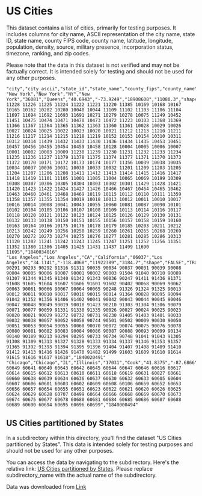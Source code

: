 # US Cities
This dataset contains a list of cities, primarily for testing purposes. It includes columns for city name, ASCII representation of the city name, state ID, state name, county FIPS code, county name, latitude, longitude, population, density, source, military presence, incorporation status, timezone, ranking, and zip codes.

Please note that the data in this dataset is not verified and may not be factually correct. It is intended solely for testing and should not be used for any other purposes.

```csv
"city","city_ascii","state_id","state_name","county_fips","county_name","lat","lng","population","density","source","military","incorporated","timezone","ranking","zips","id"
"New York","New York","NY","New York","36081","Queens","40.6943","-73.9249","18908608","11080.3","shape","FALSE","TRUE","America/New_York","1","11229 11228 11226 11225 11224 11222 11221 11220 11385 10169 10168 10167 10165 10162 10282 10280 10040 10044 11109 11102 11103 11106 11104 11697 11694 11692 11693 11691 10271 10279 10278 10075 11249 10452 11451 10475 10474 10471 10470 10473 10472 11223 10103 11368 11369 11366 11367 11364 11365 11362 11363 11360 11361 10028 10029 10026 10027 10024 10025 10022 10023 10020 10021 11212 11213 11210 11211 11216 11217 11214 11215 11218 11219 10152 10153 10154 10310 10311 10312 10314 11439 11432 11433 11430 11436 11434 11435 10453 10451 10457 10456 10455 10454 10459 10458 10128 10004 10005 10006 10007 10001 10002 10003 10009 11238 11239 11230 11231 11232 11233 11234 11235 11236 11237 11379 11378 11375 11374 11377 11371 11370 11373 11372 10170 10171 10172 10173 10174 10177 11356 10039 10038 10035 10034 10037 10036 10031 10030 10033 10032 11201 11209 11203 11205 11204 11207 11206 11208 11411 11412 11413 11414 11415 11416 11417 11418 11419 11101 11105 11001 11005 11004 10065 10069 10199 10309 10308 10307 10306 10305 10304 10303 10302 10301 11429 11428 11421 11420 11423 11422 11424 11427 11426 10466 10467 10464 10465 10462 10463 10460 10461 10468 10469 10119 10115 10112 10110 10111 11359 11358 11357 11355 11354 10019 10018 10013 10012 10011 10010 10017 10016 10014 10008 10041 10043 10055 10060 10081 10087 10090 10101 10102 10104 10105 10106 10107 10108 10109 10113 10114 10116 10117 10118 10120 10121 10122 10123 10124 10125 10126 10129 10130 10131 10132 10133 10138 10150 10151 10155 10156 10157 10158 10159 10160 10163 10164 10166 10175 10176 10178 10179 10185 10203 10211 10212 10213 10242 10249 10256 10258 10259 10260 10261 10265 10268 10269 10270 10272 10273 10274 10275 10276 10277 10281 10285 10286 10313 11120 11202 11241 11242 11243 11245 11247 11251 11252 11256 11351 11352 11380 11386 11405 11425 11431 11437 11499 11690 11695","1840034016"
"Los Angeles","Los Angeles","CA","California","06037","Los Angeles","34.1141","-118.4068","11922389","3184.7","shape","FALSE","TRUE","America/Los_Angeles","1","91367 90291 90293 90292 91316 91311 90035 90034 90037 90031 90039 90008 90004 90005 90006 90007 90001 90002 90003 91504 91040 90710 90089 91307 91344 91345 91340 91342 91343 90036 90247 91411 91436 91371 91608 91605 91604 91607 91606 91601 91602 90402 90068 90069 90062 90063 90061 90066 90067 90064 90065 90248 91326 91324 91325 90013 90012 90011 90010 90017 90016 90015 90014 91364 90028 90095 90094 91042 91352 91356 91406 91402 90041 90042 90043 90044 90045 90046 90047 90048 90049 90019 90018 91423 90210 91303 91304 91306 90079 90071 90077 90059 91331 91330 91335 90026 90027 90024 90025 90023 90020 90021 90029 90272 90732 90731 90230 91405 91403 91401 90033 90032 90038 90057 90052 90058 90744 90501 90502 90009 90030 90050 90051 90053 90054 90055 90060 90070 90072 90074 90075 90076 90078 90080 90081 90082 90083 90084 90086 90087 90088 90093 90099 90134 90140 90189 90213 90294 90295 90733 90734 90748 91041 91043 91305 91308 91309 91313 91327 91328 91333 91334 91337 91346 91353 91357 91365 91392 91393 91394 91395 91396 91404 91407 91408 91409 91410 91412 91413 91416 91426 91470 91482 91499 91603 91609 91610 91614 91615 91616 91617 91618","1840020491"
"Chicago","Chicago","IL","Illinois","17031","Cook","41.8375","-87.6866","8497759","4614.5","shape","FALSE","TRUE","America/Chicago","1","60018 60649 60641 60640 60643 60642 60645 60644 60647 60646 60616 60617 60614 60615 60612 60613 60610 60611 60618 60619 60631 60827 60661 60660 60638 60639 60634 60636 60637 60630 60632 60633 60605 60604 60607 60606 60601 60603 60602 60609 60608 60106 60659 60652 60653 60656 60657 60654 60655 60651 60623 60622 60621 60620 60626 60625 60624 60629 60628 60707 60499 60664 60666 60668 60669 60670 60673 60674 60675 60677 60678 60680 60681 60684 60685 60686 60687 60688 60689 60690 60694 60695 60696 60699","1840000494"

```


## US Cities partitioned by States
In a subdirectory within this directory, you'll find the dataset "US Cities partitioned by States". This data is intended solely for testing purposes and should not be used for any other purposes.

You can access the data by navigating to the subdirectory. Here's the relative link: [US Cities partitioned by States](./cities_by_state). Please replace subdirectory_name with the actual name of the subdirectory.


Data was downloaded from [Link](https://simplemaps.com/data/us-cities)